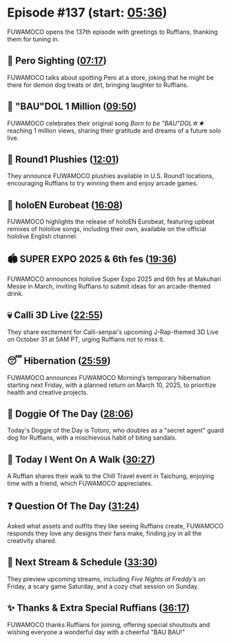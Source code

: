 # Episode #137 (start: [05:36](https://youtu.be/maZpz3JOJvc?t=05m36s))

FUWAMOCO opens the 137th episode with greetings to Ruffians, thanking them for tuning in.

## 👀 Pero Sighting ([07:17](https://youtu.be/maZpz3JOJvc?t=07m17s))

FUWAMOCO talks about spotting Pero at a store, joking that he might be there for demon dog treats or dirt, bringing laughter to Ruffians.

## 🎤 "BAU"DOL 1 Million ([09:50](https://youtu.be/maZpz3JOJvc?t=09m50s))

FUWAMOCO celebrates their original song *Born to be "BAU"DOL☆★* reaching 1 million views, sharing their gratitude and dreams of a future solo live.

## 🎳 Round1 Plushies ([12:01](https://youtu.be/maZpz3JOJvc?t=12m01s))

They announce FUWAMOCO plushies available in U.S. Round1 locations, encouraging Ruffians to try winning them and enjoy arcade games.

## 🚗 holoEN Eurobeat ([16:08](https://youtu.be/maZpz3JOJvc?t=16m08s))

FUWAMOCO highlights the release of holoEN Eurobeat, featuring upbeat remixes of hololive songs, including their own, available on the official hololive English channel.

## 🏟️ SUPER EXPO 2025 & 6th fes ([19:36](https://youtu.be/maZpz3JOJvc?t=19m36s))

FUWAMOCO announces hololive Super Expo 2025 and 6th fes at Makuhari Messe in March, inviting Ruffians to submit ideas for an arcade-themed drink.

## 💀 Calli 3D Live ([22:55](https://youtu.be/maZpz3JOJvc?t=22m55s))

They share excitement for Calli-senpai's upcoming J-Rap-themed 3D Live on October 31 at 5AM PT, urging Ruffians not to miss it.

## 😴 Hibernation ([25:59](https://youtu.be/maZpz3JOJvc?t=25m59s))

FUWAMOCO announces FUWAMOCO Morning’s temporary hibernation starting next Friday, with a planned return on March 10, 2025, to prioritize health and creative projects.

## 🐶 Doggie Of The Day ([28:06](https://youtu.be/maZpz3JOJvc?t=28m06s))

Today's Doggie of the Day is Totoro, who doubles as a "secret agent" guard dog for Ruffians, with a mischievous habit of biting sandals.

## 🚶 Today I Went On A Walk ([30:27](https://youtu.be/maZpz3JOJvc?t=30m27s))

A Ruffian shares their walk to the Chill Travel event in Taichung, enjoying time with a friend, which FUWAMOCO appreciates.

## ❓ Question Of The Day ([31:24](https://youtu.be/maZpz3JOJvc?t=31m24s))

Asked what assets and outfits they like seeing Ruffians create, FUWAMOCO responds they love any designs their fans make, finding joy in all the creativity shared.

## 📅 Next Stream & Schedule ([33:30](https://youtu.be/maZpz3JOJvc?t=33m30s))

They preview upcoming streams, including *Five Nights at Freddy’s* on Friday, a scary game Saturday, and a cozy chat session on Sunday.

## ✨ Thanks & Extra Special Ruffians ([36:17](https://youtu.be/maZpz3JOJvc?t=36m17s))

FUWAMOCO thanks Ruffians for joining, offering special shoutouts and wishing everyone a wonderful day with a cheerful "BAU BAU!"
